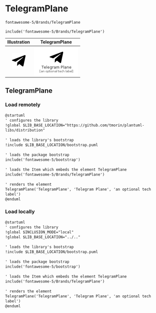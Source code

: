 # TelegramPlane


```text
fontawesome-5/Brands/TelegramPlane
```

```text
include('fontawesome-5/Brands/TelegramPlane')
```



| Illustration | TelegramPlane |
| :---: | :---: |
| ![illustration for Illustration](../../fontawesome-5/Brands/TelegramPlane.png) | ![illustration for TelegramPlane](../../fontawesome-5/Brands/TelegramPlane.Local.png) |




## TelegramPlane

### Load remotely
```plantuml
@startuml
' configures the library
!global $LIB_BASE_LOCATION="https://github.com/tmorin/plantuml-libs/distribution"

' loads the library's bootstrap
!include $LIB_BASE_LOCATION/bootstrap.puml

' loads the package bootstrap
include('fontawesome-5/bootstrap')

' loads the Item which embeds the element TelegramPlane
include('fontawesome-5/Brands/TelegramPlane')

' renders the element
TelegramPlane('TelegramPlane', 'Telegram Plane', 'an optional tech label')
@enduml
```

### Load locally
```plantuml
@startuml
' configures the library
!global $INCLUSION_MODE="local"
!global $LIB_BASE_LOCATION="../.."

' loads the library's bootstrap
!include $LIB_BASE_LOCATION/bootstrap.puml

' loads the package bootstrap
include('fontawesome-5/bootstrap')

' loads the Item which embeds the element TelegramPlane
include('fontawesome-5/Brands/TelegramPlane')

' renders the element
TelegramPlane('TelegramPlane', 'Telegram Plane', 'an optional tech label')
@enduml
```

